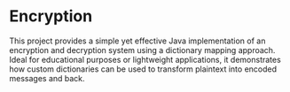 # Encryption
This project provides a simple yet effective Java implementation of an encryption and decryption system using a dictionary mapping approach. Ideal for educational purposes or lightweight applications, it demonstrates how custom dictionaries can be used to transform plaintext into encoded messages and back.
